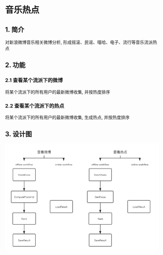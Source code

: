 # 音乐热点

## 1. 简介
对新浪微博音乐相关微博分析, 形成摇滚、民谣、嘻哈、电子、流行等音乐流派热点

## 2. 功能
### 2.1 查看某个流派下的微博
将某个流派下的所有用户的最新微博收集, 并按热度排序

### 2.2 查看某个流派下的热点
将某个流派下的所有用户的最新微博收集, 生成热点, 并按热度排序

## 3. 设计图
![](docs/design.png)
